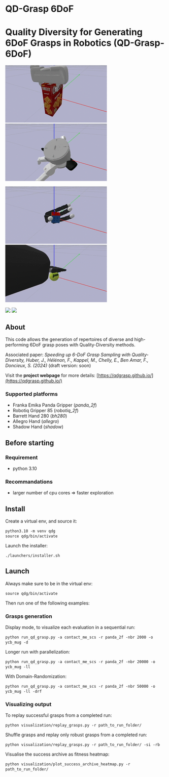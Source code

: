 # QD-Grasp 6DoF


# Quality Diversity for Generating 6DoF Grasps in Robotics (QD-Grasp-6DoF)

![](assets/panda_cracker_low_qual.gif)![](assets/barrett_spatula_low_qual.gif)

![](assets/allegro_cube_low_qual.gif)![](assets/shadow_tennis_low_qual.gif)

![](assets/exp_réelles_allegro_pd_1_low_qual.gif) ![](assets/exp_réelles_allegro_pd_2_low_qual.gif)

## About
This code allows the generation of repertoires of diverse and high-performing 6DoF grasp poses with Quality-Diversity methods.

Associated paper: *Speeding up 6-DoF Grasp Sampling with Quality-Diversity, Huber, J., Hélénon, F., Kappel, M., Chelly, E., Ben Amar, F., Doncieux, S. (2024)* (draft version: soon)

Visit the **project webpage** for more details: [https://qdgrasp.github.io/](https://qdgrasp.github.io/)


### Supported platforms

* Franka Emika Panda Gripper (*panda_2f*)
* Robotiq Gripper 85 (*robotiq_2f*)
* Barrett Hand 280 (*bh280*) 
* Allegro Hand (*allegro*)
* Shadow Hand (*shadow*)


## Before starting

### Requirement

* python 3.10

### Recommandations

* larger number of cpu cores => faster exploration



## Install
Create a virtual env, and source it:
```
python3.10 -m venv qdg
source qdg/bin/activate
```
Launch the installer:
```
./launchers/installer.sh
```



## Launch
Always make sure to be in the virtual env:
```
source qdg/bin/activate
```

Then run one of the following examples:

### Grasps generation

Display mode, to visualize each evaluation in a sequential run: 
```
python run_qd_grasp.py -a contact_me_scs -r panda_2f -nbr 2000 -o ycb_mug -d
```

Longer run with parallelization:
```
python run_qd_grasp.py -a contact_me_scs -r panda_2f -nbr 20000 -o ycb_mug -ll
```

With Domain-Randomization:
```
python run_qd_grasp.py -a contact_me_scs -r panda_2f -nbr 50000 -o ycb_mug -ll -drf
```



### Visualizing output

To replay successful grasps from a completed run:
```
python visualization/replay_grasps.py -r path_to_run_folder/
```
Shuffle grasps and replay only robust grasps from a completed run:
```
python visualization/replay_grasps.py -r path_to_run_folder/ -si -rb
```
Visualise the success archive as fitness heatmap:
```
python visualization/plot_success_archive_heatmap.py -r path_to_run_folder/
```





